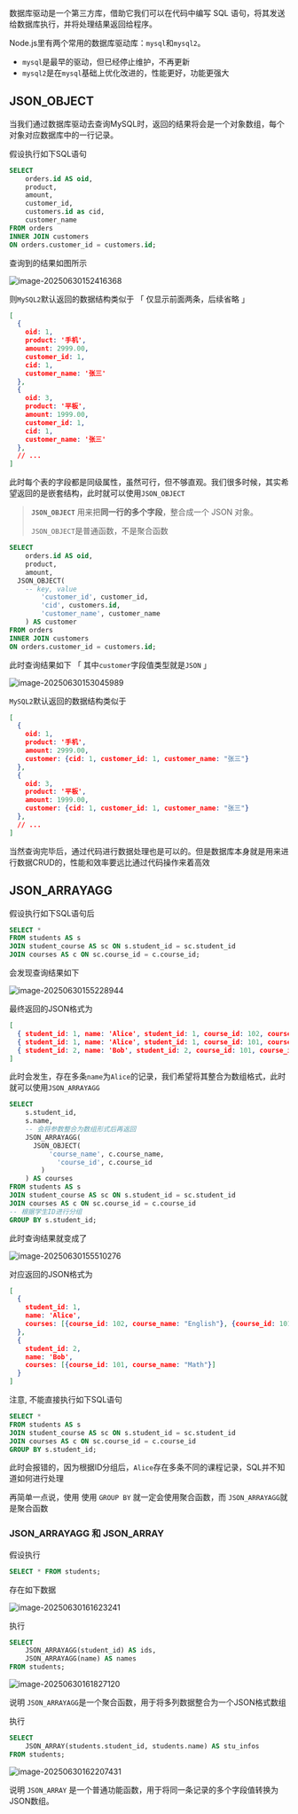 数据库驱动是一个第三方库，借助它我们可以在代码中编写 SQL 语句，将其发送给数据库执行，并将处理结果返回给程序。

Node.js里有两个常用的数据库驱动库：`mysql`和`mysql2`。

+ `mysql`是最早的驱动，但已经停止维护，不再更新
+ `mysql2`是在`mysql`基础上优化改进的，性能更好，功能更强大



## JSON_OBJECT

当我们通过数据库驱动去查询MySQL时，返回的结果将会是一个对象数组，每个对象对应数据库中的一行记录。

假设执行如下SQL语句

```sql
SELECT 
	orders.id AS oid, 
	product, 
	amount, 
	customer_id, 
	customers.id as cid, 
	customer_name 
FROM orders 
INNER JOIN customers 
ON orders.customer_id = customers.id;
```



查询到的结果如图所示

![image-20250630152416368](https://s2.loli.net/2025/06/30/OkjNWr4MJcdzGwo.png) 



则`MySQL2`默认返回的数据结构类似于 「 仅显示前面两条，后续省略 」

```json
[
  {
    oid: 1,
    product: '手机',
    amount: 2999.00,
    customer_id: 1,
    cid: 1,
    customer_name: '张三'
  },
  {
    oid: 3,
    product: '平板',
    amount: 1999.00,
    customer_id: 1,
    cid: 1,
    customer_name: '张三'
  },
  // ...
]
```



此时每个表的字段都是同级属性，虽然可行，但不够直观。我们很多时候，其实希望返回的是嵌套结构，此时就可以使用`JSON_OBJECT`

> **`JSON_OBJECT`** 用来把**同一行的多个字段**，整合成一个 JSON 对象。
>
> `JSON_OBJECT`是普通函数，不是聚合函数

```sql
SELECT 
	orders.id AS oid, 
	product, 
	amount, 
  JSON_OBJECT(
    -- key, value
		'customer_id', customer_id, 
		'cid', customers.id, 
		'customer_name', customer_name
	) AS customer
FROM orders 
INNER JOIN customers 
ON orders.customer_id = customers.id;
```

此时查询结果如下 「 其中`customer`字段值类型就是`JSON` 」

![image-20250630153045989](https://s2.loli.net/2025/06/30/YcijtWvG48RlJAg.png) 

`MySQL2`默认返回的数据结构类似于

```json
[
  {
    oid: 1,
    product: '手机',
    amount: 2999.00,
    customer: {cid: 1, customer_id: 1, customer_name: "张三"}
  },
  {
    oid: 3,
    product: '平板',
    amount: 1999.00,
    customer: {cid: 1, customer_id: 1, customer_name: "张三"}
  },
  // ...
]
```

当然查询完毕后，通过代码进行数据处理也是可以的。但是数据库本身就是用来进行数据CRUD的，性能和效率要远比通过代码操作来着高效



## JSON_ARRAYAGG

假设执行如下SQL语句后

```sql
SELECT * 
FROM students AS s 
JOIN student_course AS sc ON s.student_id = sc.student_id
JOIN courses AS c ON sc.course_id = c.course_id;
```

会发现查询结果如下

![image-20250630155228944](https://s2.loli.net/2025/06/30/3DIH8mKflCOZaXn.png) 

最终返回的JSON格式为

```json
[
  { student_id: 1, name: 'Alice', student_id: 1, course_id: 102, course_id: 102, course_name: 'English' },
  { student_id: 1, name: 'Alice', student_id: 1, course_id: 101, course_id: 101, course_name: 'Math' },
  { student_id: 2, name: 'Bob', student_id: 2, course_id: 101, course_id: 101, course_name: 'Math' }
]
```



此时会发生，存在多条`name`为`Alice`的记录，我们希望将其整合为数组格式，此时就可以使用`JSON_ARRAYAGG`

```sql
SELECT
	s.student_id,
	s.name,
	-- 会将参数整合为数组形式后再返回
	JSON_ARRAYAGG(
	  JSON_OBJECT(
		  'course_name', c.course_name,
			'course_id', c.course_id
		)
	) AS courses
FROM students AS s 
JOIN student_course AS sc ON s.student_id = sc.student_id
JOIN courses AS c ON sc.course_id = c.course_id
-- 根据学生ID进行分组
GROUP BY s.student_id;
```

此时查询结果就变成了

![image-20250630155510276](https://s2.loli.net/2025/06/30/s7LOAiBNEM8r4S1.png) 

对应返回的JSON格式为

```json
[
  {
    student_id: 1,
    name: 'Alice',
    courses: [{course_id: 102, course_name: "English"}, {course_id: 101, course_name: "Math"}]
  },
  {
    student_id: 2,
    name: 'Bob',
    courses: [{course_id: 101, course_name: "Math"}]
  }
]
```



注意, 不能直接执行如下SQL语句

```sql
SELECT *
FROM students AS s 
JOIN student_course AS sc ON s.student_id = sc.student_id
JOIN courses AS c ON sc.course_id = c.course_id
GROUP BY s.student_id;
```

此时会报错的，因为根据ID分组后，`Alice`存在多条不同的课程记录，SQL并不知道如何进行处理

再简单一点说，使用 使用 `GROUP BY` 就一定会使用聚合函数，而 `JSON_ARRAYAGG`就是聚合函数



### JSON_ARRAYAGG 和 JSON_ARRAY

假设执行

```sql
SELECT * FROM students;
```

存在如下数据

![image-20250630161623241](https://s2.loli.net/2025/06/30/K2mwu4lRtbXdG1U.png) 



执行 

```sql
SELECT 
	JSON_ARRAYAGG(student_id) AS ids,
	JSON_ARRAYAGG(name) AS names
FROM students;
```

![image-20250630161827120](https://s2.loli.net/2025/06/30/S3A6RFtodIT1M2h.png) 

说明 `JSON_ARRAYAGG`是一个聚合函数，用于将多列数据整合为一个JSON格式数组



执行

```sql
SELECT 
	JSON_ARRAY(students.student_id, students.name) AS stu_infos
FROM students;
```

![image-20250630162207431](https://s2.loli.net/2025/06/30/8h7dtJrCxbn1VDF.png) 

说明 `JSON_ARRAY` 是一个普通功能函数，用于将同一条记录的多个字段值转换为JSON数组。

